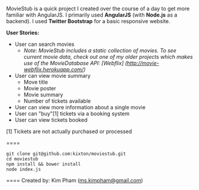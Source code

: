 MovieStub is a quick project I created over the course of a day to get more familiar with AngularJS. I primarily used **AngularJS** (with **Node.js** as a backend). I used **Twitter Bootstrap** for a basic responsive website.

**User Stories:**
* User can search movies
  * *Note: MovieStub includes a static collection of movies. To see current movie data, check out one of my older projects which makes use of the MovieDatabase API: [Webflix] (http://movie-webflix.herokuapp.com/)*
* User can view movie summary
  * Move title
  * Movie poster
  * Movie summary
  * Number of tickets available
* User can view more information about a single movie
* User can "buy"[1] tickets via a booking system
* User can view tickets booked

[1] Tickets are not actually purchased or processed

====

```
git clone git@github.com:kixton/moviestub.git
cd moviestub
npm install && bower install
node index.js
```
====
Created by:
Kim Pham (ms.kimpham@gmail.com)
